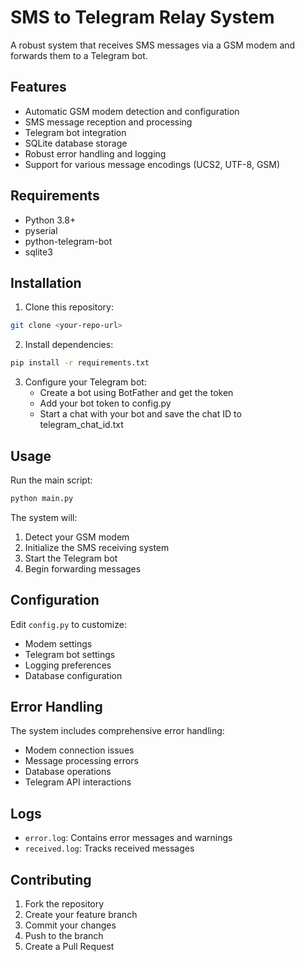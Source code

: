 # SMS to Telegram Relay System

A robust system that receives SMS messages via a GSM modem and forwards them to a Telegram bot.

## Features

- Automatic GSM modem detection and configuration
- SMS message reception and processing
- Telegram bot integration
- SQLite database storage
- Robust error handling and logging
- Support for various message encodings (UCS2, UTF-8, GSM)

## Requirements

- Python 3.8+
- pyserial
- python-telegram-bot
- sqlite3

## Installation

1. Clone this repository:
```bash
git clone <your-repo-url>
```

2. Install dependencies:
```bash
pip install -r requirements.txt
```

3. Configure your Telegram bot:
   - Create a bot using BotFather and get the token
   - Add your bot token to config.py
   - Start a chat with your bot and save the chat ID to telegram_chat_id.txt

## Usage

Run the main script:
```bash
python main.py
```

The system will:
1. Detect your GSM modem
2. Initialize the SMS receiving system
3. Start the Telegram bot
4. Begin forwarding messages

## Configuration

Edit `config.py` to customize:
- Modem settings
- Telegram bot settings
- Logging preferences
- Database configuration

## Error Handling

The system includes comprehensive error handling:
- Modem connection issues
- Message processing errors
- Database operations
- Telegram API interactions

## Logs

- `error.log`: Contains error messages and warnings
- `received.log`: Tracks received messages

## Contributing

1. Fork the repository
2. Create your feature branch
3. Commit your changes
4. Push to the branch
5. Create a Pull Request
